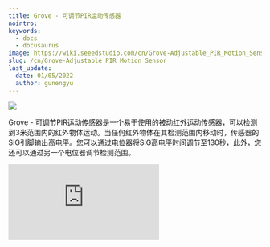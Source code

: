 ```yaml
---
title: Grove - 可调节PIR运动传感器
nointro:
keywords:
  - docs
  - docusaurus
image: https://wiki.seeedstudio.com/cn/Grove-Adjustable_PIR_Motion_Sensor/
slug: /cn/Grove-Adjustable_PIR_Motion_Sensor
last_update:
  date: 01/05/2022
  author: gunengyu
---
```


![](https://files.seeedstudio.com/wiki/Grove-Adjustable_PIR_Motion_Sensor/img/main.jpg)

Grove - 可调节PIR运动传感器是一个易于使用的被动红外运动传感器，可以检测到3米范围内的红外物体运动。当任何红外物体在其检测范围内移动时，传感器的SIG引脚输出高电平。您可以通过电位器将SIG高电平时间调节至130秒，此外，您还可以通过另一个电位器调节检测范围。

<iframe width={800} height={450} src="https://www.youtube.com/embed/EhZ7uDvoALE" frameBorder={0} allow="accelerometer; autoplay; encrypted-media; gyroscope; picture-in-picture" allowFullScreen />

<p style={{}}><a href="https://www.seeedstudio.com/Grove-Adjustable-PIR-Motion-Sensor-p-3225.html" target="_blank"><img src="https://files.seeedstudio.com/wiki/Seeed-WiKi/docs/images/300px-Get_One_Now_Banner-ragular.png" /></a></p>

## 版本

| 产品版本  | 变更                                                                                               | 发布日期 |
|------------------|-------------------------------------------------------------------------------------------------------|---------------|
| Grove - 可调节PIR运动传感器 | 初始版本                                                                                               | 2018年9月      |

## 特性

- 内置滤波器，对射频干扰具有高抗扰性
- 输出时间、灵敏度和检测范围可调节
- 低电压、低功耗

## 规格参数

<div>
  |项目|数值|
  |---|---|
  |工作电压|3.3V / 5V|
  |工作温度|-30℃ ~ 70℃|
  |视角|水平放置 80°<br />垂直放置 55°|
  |检测光谱响应(λ)|5nm ~ 14nm|
  |检测距离|0 ~ 3m|
  |高电平持续时间| &lt;130s|
  |接口|数字|
  |尺寸|长: 40mm 宽: 20mm 高: 15mm|
  |重量|4.5g|
  |包装尺寸|长: 140mm 宽: 90mm 高: 15mm|
  |毛重|10g|
</div>

## 典型应用

- PIR运动检测
- 入侵检测
- 占用检测
- 运动感应灯
- 安防系统
- 自动控制

## 硬件概述

### 引脚定义

![](https://files.seeedstudio.com/wiki/Grove-Adjustable_PIR_Motion_Sensor/img/pinout.jpg)

![](https://files.seeedstudio.com/wiki/Grove-Adjustable_PIR_Motion_Sensor/img/pinout_back.jpg)

:::warning
  模块配备的菲涅尔透镜是塑料制品，禁止接近高温或明火。
:::

### 原理图

**电源**

![](https://files.seeedstudio.com/wiki/Grove-Adjustable_PIR_Motion_Sensor/img/11.jpg)

L221D的典型电压为3.3V，因此我们使用[XC6206P332MR](https://files.seeedstudio.com/wiki/Grove-Infrared_Temperature_Sensor_Array-AMG8833/res/XC6206.pdf)芯片来提供稳定的3.3V电压。XC6206P33的输入范围为1.8V至6.0V，因此您可以在3.3V和5V下与Arduino一起使用此模块。

## 支持的平台

| Arduino                                                                                             | Raspberry Pi                                                                                             |                                                                                                 |                                                                                                          |                                                                                                    |
|-----------------------------------------------------------------------------------------------------|----------------------------------------------------------------------------------------------------------|-------------------------------------------------------------------------------------------------|---------------------------------------------------------------------------------------------------|----------------------------------------------------------------------------------------------------|
| ![](https://files.seeedstudio.com/wiki/wiki_english/docs/images/arduino_logo.jpg) | ![](https://files.seeedstudio.com/wiki/wiki_english/docs/images/raspberry_pi_logo_n.jpg) | ![](https://files.seeedstudio.com/wiki/wiki_english/docs/images/bbg_logo_n.jpg) | ![](https://files.seeedstudio.com/wiki/wiki_english/docs/images/wio_logo_n.jpg) | ![](https://files.seeedstudio.com/wiki/wiki_english/docs/images/linkit_logo_n.jpg) |

:::caution
    上述提到的支持平台是/是该模块软件或理论兼容性的指示。在大多数情况下，我们只为Arduino平台提供软件库或代码示例。不可能为所有可能的MCU平台提供软件库/演示代码。因此，用户必须编写自己的软件库。
:::

## 入门指南

### 与Arduino一起使用

#### 硬件

**所需材料**

| Seeeduino V4.2 | Base Shield |可调节PIR运动传感器 | Grove - 蓝色LED |
|--------------|-------------|-----------------|----|
|![enter image description here](https://files.seeedstudio.com/wiki/Grove_Light_Sensor/images/gs_1.jpg)|![enter image description here](https://files.seeedstudio.com/wiki/Grove_Light_Sensor/images/gs_4.jpg)|![enter image description here](https://files.seeedstudio.com/wiki/Grove-Adjustable_PIR_Motion_Sensor/img/thumbnail.jpg)|![](https://files.seeedstudio.com/wiki/Grove-Adjustable_PIR_Motion_Sensor/img/led.jpg)|
|<a href="https://www.seeedstudio.com/Seeeduino-V4.2-p-2517.html" target="_blank">立即购买</a>|<a href="https://www.seeedstudio.com/Base-Shield-V2-p-1378.html" target="_blank">立即购买</a>|<a href="https://www.seeedstudio.com/Grove-Adjustable-PIR-Motion-Sensor-p-3225.html" target="_blank">立即购买</a>|<a href="https://www.seeedstudio.com/Grove-Blue-LED-p-1139.html" target="_blank">立即购买</a>

:::note
    **1** 请轻轻插入USB线，否则可能会损坏端口。请使用内部有4根线的USB线，2根线的线缆无法传输数据。如果您不确定您拥有的线缆，可以点击[这里](https://www.seeedstudio.com/Micro-USB-Cable-48cm-p-1475.html)购买

    **2** 每个Grove模块在购买时都配有一根Grove线缆。如果您丢失了Grove线缆，可以点击[这里](https://www.seeedstudio.com/Grove-Universal-4-Pin-Buckled-20cm-Cable-%285-PCs-pack%29-p-936.html)购买。
:::

- **步骤1.** 将Grove - 可调节PIR运动传感器连接到Grove-Base Shield的**D2**端口，将Grove - 蓝色LED连接到Grove-Base Shield的**D4**端口。

- **步骤2.** 将Grove - Base Shield插入Seeeduino。

- **步骤3.** 通过USB线将Seeeduino连接到PC。

![](https://files.seeedstudio.com/wiki/Grove-Adjustable_PIR_Motion_Sensor/img/connect.jpg)

:::note
        如果我们没有Grove Base Shield，我们也可以直接将此模块连接到Seeeduino，如下所示。
:::

| Seeeduino      |  Grove线缆       | Grove - 可调节PIR运动传感器 |
|--------------- |--------------------|-----|
| GND            | 黑色              | GND |
| 5V或3.3V     | 红色                | VCC |
| 无连接            | 白色              | NC |
| D2           | 黄色             | SIG |

| Seeeduino      |  Grove线缆       | Grove - 蓝色LED |
|--------------- |--------------------|-----|
| GND            | 黑色              | GND |
| 5V或3.3V     | 红色                | VCC |
| 无连接            | 白色              | NC |
| D4           | 黄色             | SIG |

#### 软件

:::note
        如果这是您第一次使用Arduino，我们强烈建议您在开始之前查看[Arduino入门指南](https://wiki.seeedstudio.com/cn/Getting_Started_with_Arduino/)。
:::

- **步骤1.** 只需点击代码块右上角的图标![](https://files.seeedstudio.com/wiki/wiki_english/docs/images/copy.jpg)，将以下代码复制到Arduino IDE的新草图中。

```cpp
/*PIR运动传感器引脚和LED引脚的宏定义*/
#define PIR_MOTION_SENSOR 2//使用引脚2接收来自模块的信号
#define LED 4//Grove - LED连接到Arduino的D4

void setup()
{
 pinsInit();
}

void loop() 
{
 if(isPeopleDetected())//是否检测到移动的人？
  turnOnLED();
 else
  turnOffLED();
}
void pinsInit()
{
 pinMode(PIR_MOTION_SENSOR, INPUT);
 pinMode(LED,OUTPUT);
}
void turnOnLED()
{
 digitalWrite(LED,HIGH);
}
void turnOffLED()
{
 digitalWrite(LED,LOW);
}
/***************************************************************/
/*功能：检测是否有人在其检测范围内移动*/
/*返回：-布尔值，true表示检测到有人。*/
boolean isPeopleDetected()
{
 int sensorValue = digitalRead(PIR_MOTION_SENSOR);
 if(sensorValue == HIGH)//传感器值是否为HIGH？
 {
  return true;//是的，返回true
 }
 else
 {
  return false;//不是，返回false
 }
}
```

- **步骤2.** 上传演示程序。如果您不知道如何上传代码，请查看[如何上传代码](https://wiki.seeedstudio.com/cn/Upload_Code/)。

:::success
     如果一切顺利，当有人接近此传感器或当您用手接近此传感器时，LED将点亮。
:::

## 原理图在线查看器

<div className="altium-ecad-viewer" data-project-src="https://files.seeedstudio.com/wiki/Grove-Adjustable_PIR_Motion_Sensor/res/Grove%20-%20Adjustable%20PIR%20Motion%20Sensor.zip" style={{borderRadius: '0px 0px 4px 4px', height: 500, borderStyle: 'solid', borderWidth: 1, borderColor: 'rgb(241, 241, 241)', overflow: 'hidden', maxWidth: 1280, maxHeight: 700, boxSizing: 'border-box'}}>
</div>

## 资源

- **[Zip]** [Grove - 可调节PIR运动传感器Eagle文件](https://files.seeedstudio.com/wiki/Grove-Adjustable_PIR_Motion_Sensor/res/Grove%20-%20Adjustable%20PIR%20Motion%20Sensor.zip)

- **[PDF]** [数据手册 L221D](https://files.seeedstudio.com/wiki/Grove-Adjustable_PIR_Motion_Sensor/res/Mini%20SMD%20Digital%20Pyroelectric%20Infrared%20Sensors.pdf)

## 技术支持与产品讨论

感谢您选择我们的产品！我们在这里为您提供不同的支持，以确保您使用我们产品的体验尽可能顺畅。我们提供多种沟通渠道，以满足不同的偏好和需求。

<div class="button_tech_support_container">
<a href="https://forum.seeedstudio.com/" class="button_forum"></a> 
<a href="https://www.seeedstudio.com/contacts" class="button_email"></a>
</div>

<div class="button_tech_support_container">
<a href="https://discord.gg/eWkprNDMU7" class="button_discord"></a> 
<a href="https://github.com/Seeed-Studio/wiki-documents/discussions/69" class="button_discussion"></a>
</div>